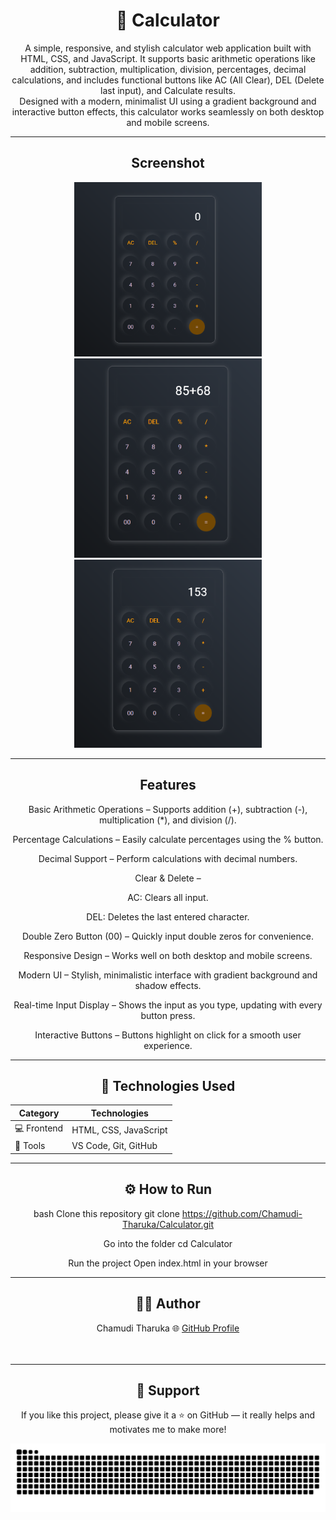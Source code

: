 <h1 align="center">🧮 Calculator</h1>

<p align="center">
A simple, responsive, and stylish calculator web application built with HTML, CSS, and JavaScript. It supports basic arithmetic operations like addition, subtraction, multiplication, division, percentages, decimal calculations, and includes functional buttons like AC (All Clear), DEL (Delete last input), and Calculate results. <br>Designed with a modern, minimalist UI using a gradient background and interactive button effects, this calculator works seamlessly on both desktop and mobile screens.
</p>

---
<div align="center">
  
##  Screenshot
<p align="center">
  <img src="https://github.com/Chamudi-Tharuka/Calculator/blob/main/Screenshot%202025-10-17%20155042.png" alt=" Calculator Preview1" width="300">
  <img src="https://github.com/Chamudi-Tharuka/Calculator/blob/main/Screenshot%202025-10-17%20155134.png" alt=" Calculator Preview2" width="300">
  <img src="https://github.com/Chamudi-Tharuka/Calculator/blob/main/Screenshot%202025-10-17%20155149.png" alt=" Calculator Preview3" width="300">
</p>

---

##  Features
Basic Arithmetic Operations – Supports addition (+), subtraction (-), multiplication (*), and division (/).

Percentage Calculations – Easily calculate percentages using the % button.

Decimal Support – Perform calculations with decimal numbers.

Clear & Delete –

AC: Clears all input.

DEL: Deletes the last entered character.

Double Zero Button (00) – Quickly input double zeros for convenience.

Responsive Design – Works well on both desktop and mobile screens.

Modern UI – Stylish, minimalistic interface with gradient background and shadow effects.

Real-time Input Display – Shows the input as you type, updating with every button press.

Interactive Buttons – Buttons highlight on click for a smooth user experience.

---

## 🧠 Technologies Used

| Category | Technologies |
|-----------|--------------|
| 💻 Frontend | HTML, CSS, JavaScript |
| 🧰 Tools | VS Code, Git, GitHub |

---

## ⚙️ How to Run

bash
Clone this repository
git clone https://github.com/Chamudi-Tharuka/Calculator.git

Go into the folder
cd Calculator

Run the project
Open index.html in your browser


---
## 👩‍💻 Author
Chamudi Tharuka
🌐 [GitHub Profile](https://github.com/Chamudi-Tharuka)  
<br><br>

---

## 💫 Support
If you like this project, please give it a ⭐ on GitHub — it really helps and motivates me to make more!

<p align="center"> <img src="https://raw.githubusercontent.com/Platane/snk/output/github-contribution-grid-snake.svg" alt="snake animation" /> </p> 

</div>
